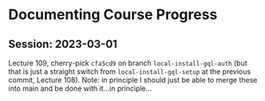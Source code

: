 # Documenting Course Progress

## Session: 2023-03-01
Lecture 109, cherry-pick `cfa5cd9` on branch `local-install-gql-auth` (but that is just a straight switch from `local-install-gql-setup` at the previous commit, Lecture 108).
Note: in principle I should just be able to merge these into main and be done with it...in principle...
